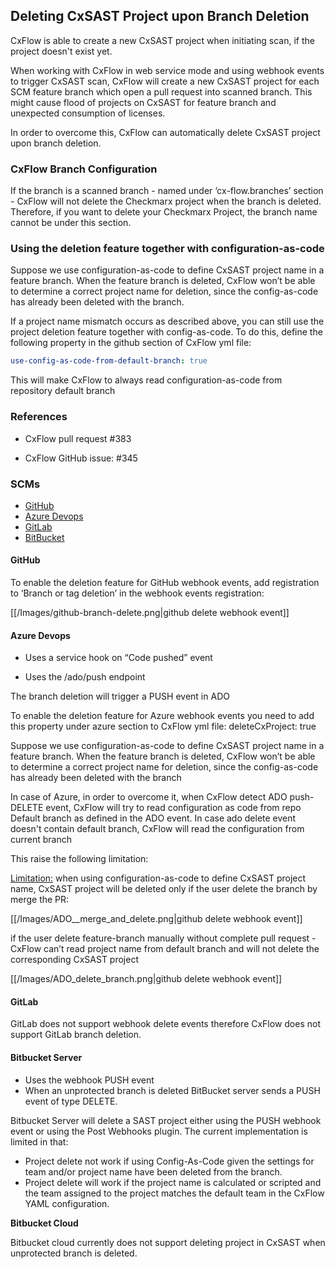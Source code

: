 ## Deleting CxSAST Project upon Branch Deletion

CxFlow is able to create a new CxSAST project when initiating scan, if the project doesn't exist yet.

When working with CxFlow in web service mode and using webhook events to trigger CxSAST scan, CxFlow will create a new CxSAST project for each SCM feature branch which open a pull request into scanned branch. This might cause flood of projects on CxSAST for feature branch and unexpected consumption of licenses.

In order to overcome this, CxFlow can automatically delete CxSAST project upon branch deletion.

### CxFlow Branch Configuration

If the branch is a scanned branch - named under ‘cx-flow.branches’ section - CxFlow will not delete the Checkmarx project when the branch is deleted.  Therefore, if you want to delete your Checkmarx Project, the branch name cannot be under this section.

### Using the deletion feature together with configuration-as-code
Suppose we use configuration-as-code to define CxSAST project name in a feature branch. When the feature branch is deleted, CxFlow won’t be able to determine a correct project name for deletion, since the config-as-code has already been deleted with the branch.

If a project name mismatch occurs as described above, you can still use the project deletion feature together with config-as-code. To do this, define the following property in the github section of CxFlow yml file: 

```yaml
use-config-as-code-from-default-branch: true 
```

This will make CxFlow to always read configuration-as-code from repository default branch

### References

* CxFlow pull request #383

* CxFlow GitHub issue: #345

### SCMs

* [GitHub](#github)
* [Azure Devops](#ado)
* [GitLab](#gitlab)
* [BitBucket](#bitbucket)

#### <a name="github">GitHub</a>

To enable the deletion feature for GitHub webhook events, add registration to ‘Branch or tag deletion’ in the webhook events registration:

[[/Images/github-branch-delete.png|github delete webhook event]]


#### <a name="ado">Azure Devops</a>

* Uses a service hook on “Code pushed” event

* Uses the /ado/push endpoint

The branch deletion will trigger a PUSH event in ADO

To enable the deletion feature for Azure webhook events you need to add this property under  azure section to CxFlow yml file:  deleteCxProject: true

Suppose we use configuration-as-code to define CxSAST project name in a feature branch. When the feature branch is deleted, CxFlow won’t be able to determine a correct project name for deletion, since the config-as-code has already been deleted with the branch

In case of Azure, in order to overcome it, when CxFlow detect ADO push-DELETE event, CxFlow will try to read configuration as code from repo Default branch as defined in the ADO event. In case ado delete event doesn't contain default branch, CxFlow will read the configuration from current branch

This raise the following limitation:

<u>Limitation:</u>  when using configuration-as-code to define CxSAST project name, CxSAST project will be deleted only if the user delete the branch by merge the PR:

[[/Images/ADO__merge_and_delete.png|github delete webhook event]]

if the user delete feature-branch manually without complete pull request - CxFlow can’t read project name from default branch and will not delete the corresponding CxSAST project

[[/Images/ADO_delete_branch.png|github delete webhook event]]

#### <a name="gitlab">GitLab</a>

GitLab does not support webhook delete events therefore CxFlow does not support GitLab branch deletion.

#### <a name="bitbucket">Bitbucket Server</a>

* Uses the webhook PUSH event
* When an unprotected branch is deleted BitBucket server sends a PUSH event of type DELETE.

Bitbucket Server will delete a SAST project either using the PUSH webhook event or using the Post Webhooks plugin.  The current implementation is limited in that:

* Project delete not work if using Config-As-Code given the settings for team and/or project name have been deleted from the branch.
* Project delete will work if the project name is calculated or scripted and the team assigned to the project matches the default team in the CxFlow YAML configuration.

**Bitbucket Cloud**

Bitbucket cloud currently does not support deleting project in CxSAST when unprotected branch is deleted.
